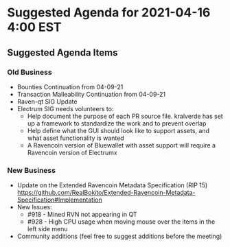 # Suggested Agenda for 2021-04-16 4:00 EST


## Suggested Agenda Items
### Old Business

- Bounties Continuation from 04-09-21
- Transaction Malleability Continuation from 04-09-21
- Raven-qt SIG Update
- Electrum SIG needs volunteers to:
    - Help document the purpose of each PR source file. kralverde has set up a framework to standardize the work and to prevent overlap
    - Help define what the GUI should look like to support assets, and what asset functionality is wanted
    - A Ravencoin version of Bluewallet with asset support will require a Ravencoin version of Electrumx

### New Business

- Update on the Extended Ravencoin Metadata Specification (RIP 15)
    https://github.com/RealBokito/Extended-Ravencoin-Metadata-Specification#Implementation
- New Issues:
    - #918 - Mined RVN not appearing in QT
    - #928 - High CPU usage when moving mouse over the items in the left side menu
- Community additions (feel free to suggest additions before the meeting)
